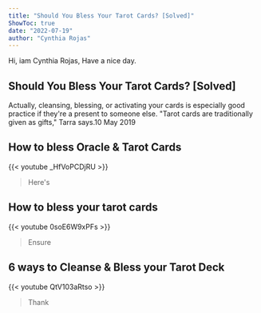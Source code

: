 ```yaml
---
title: "Should You Bless Your Tarot Cards? [Solved]"
ShowToc: true 
date: "2022-07-19"
author: "Cynthia Rojas" 
---
```


Hi, iam Cynthia Rojas, Have a nice day.
## Should You Bless Your Tarot Cards? [Solved]
 Actually, cleansing, blessing, or activating your cards is especially good practice if they're a present to someone else. "Tarot cards are traditionally given as gifts," Tarra says.10 May 2019

## How to bless Oracle & Tarot Cards
{{< youtube _HfVoPCDjRU >}}
>Here's 

## How to bless your tarot cards
{{< youtube 0soE6W9xPFs >}}
>Ensure 

## 6 ways to Cleanse & Bless your Tarot Deck
{{< youtube QtV103aRtso >}}
>Thank 

